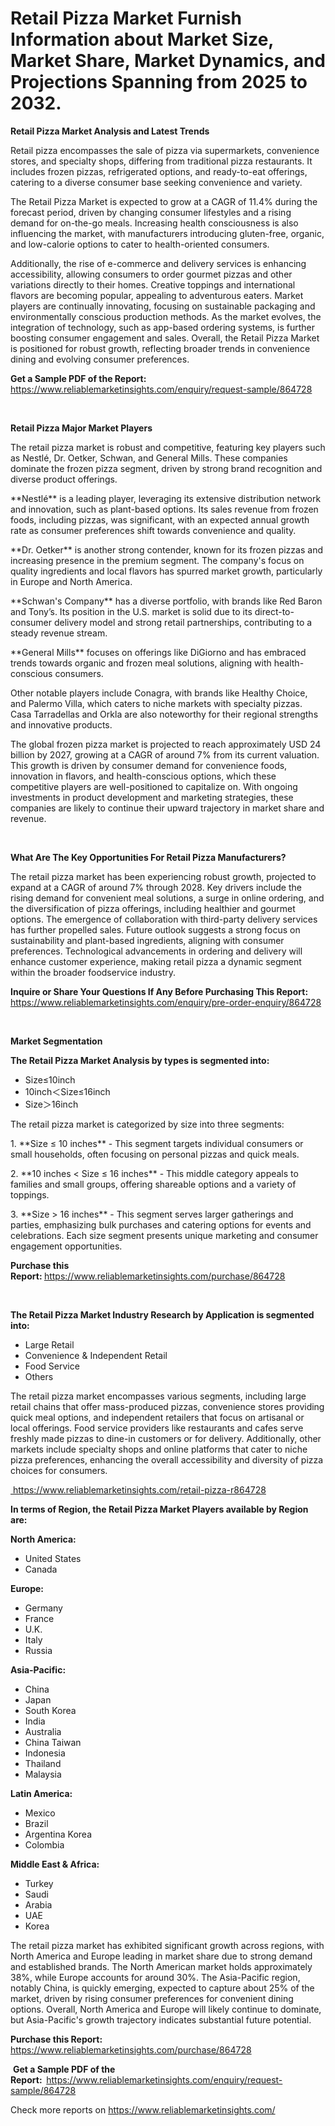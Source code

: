 <p><h1>Retail Pizza Market Furnish Information about Market Size, Market Share, Market Dynamics, and Projections Spanning from 2025 to 2032.</h1></p><p><strong>Retail Pizza Market Analysis and Latest Trends</strong></p>
<p><p>Retail pizza encompasses the sale of pizza via supermarkets, convenience stores, and specialty shops, differing from traditional pizza restaurants. It includes frozen pizzas, refrigerated options, and ready-to-eat offerings, catering to a diverse consumer base seeking convenience and variety.</p><p>The Retail Pizza Market is expected to grow at a CAGR of 11.4% during the forecast period, driven by changing consumer lifestyles and a rising demand for on-the-go meals. Increasing health consciousness is also influencing the market, with manufacturers introducing gluten-free, organic, and low-calorie options to cater to health-oriented consumers. </p><p>Additionally, the rise of e-commerce and delivery services is enhancing accessibility, allowing consumers to order gourmet pizzas and other variations directly to their homes. Creative toppings and international flavors are becoming popular, appealing to adventurous eaters. Market players are continually innovating, focusing on sustainable packaging and environmentally conscious production methods. As the market evolves, the integration of technology, such as app-based ordering systems, is further boosting consumer engagement and sales. Overall, the Retail Pizza Market is positioned for robust growth, reflecting broader trends in convenience dining and evolving consumer preferences.</p></p>
<p><strong>Get a Sample PDF of the Report:&nbsp;</strong> <a href="https://www.reliablemarketinsights.com/enquiry/request-sample/864728?utm_campaign=2337&utm_medium=2&utm_source=Github&utm_content=ia&utm_term=14022025&utm_id=retail-pizza">https://www.reliablemarketinsights.com/enquiry/request-sample/864728</a></p>
<p>&nbsp;</p>
<p><strong>Retail Pizza Major Market Players</strong></p>
<p><p>The retail pizza market is robust and competitive, featuring key players such as Nestlé, Dr. Oetker, Schwan, and General Mills. These companies dominate the frozen pizza segment, driven by strong brand recognition and diverse product offerings. </p><p>**Nestlé** is a leading player, leveraging its extensive distribution network and innovation, such as plant-based options. Its sales revenue from frozen foods, including pizzas, was significant, with an expected annual growth rate as consumer preferences shift towards convenience and quality.</p><p>**Dr. Oetker** is another strong contender, known for its frozen pizzas and increasing presence in the premium segment. The company's focus on quality ingredients and local flavors has spurred market growth, particularly in Europe and North America.</p><p>**Schwan's Company** has a diverse portfolio, with brands like Red Baron and Tony’s. Its position in the U.S. market is solid due to its direct-to-consumer delivery model and strong retail partnerships, contributing to a steady revenue stream.</p><p>**General Mills** focuses on offerings like DiGiorno and has embraced trends towards organic and frozen meal solutions, aligning with health-conscious consumers. </p><p>Other notable players include Conagra, with brands like Healthy Choice, and Palermo Villa, which caters to niche markets with specialty pizzas. Casa Tarradellas and Orkla are also noteworthy for their regional strengths and innovative products.</p><p>The global frozen pizza market is projected to reach approximately USD 24 billion by 2027, growing at a CAGR of around 7% from its current valuation. This growth is driven by consumer demand for convenience foods, innovation in flavors, and health-conscious options, which these competitive players are well-positioned to capitalize on. With ongoing investments in product development and marketing strategies, these companies are likely to continue their upward trajectory in market share and revenue.</p></p>
<p>&nbsp;</p>
<p><strong>What Are The Key Opportunities For Retail Pizza Manufacturers?</strong></p>
<p><p>The retail pizza market has been experiencing robust growth, projected to expand at a CAGR of around 7% through 2028. Key drivers include the rising demand for convenient meal solutions, a surge in online ordering, and the diversification of pizza offerings, including healthier and gourmet options. The emergence of collaboration with third-party delivery services has further propelled sales. Future outlook suggests a strong focus on sustainability and plant-based ingredients, aligning with consumer preferences. Technological advancements in ordering and delivery will enhance customer experience, making retail pizza a dynamic segment within the broader foodservice industry.</p></p>
<p><strong>Inquire or Share Your Questions If Any Before Purchasing This Report:</strong> <a href="https://www.reliablemarketinsights.com/enquiry/pre-order-enquiry/864728?utm_campaign=2337&utm_medium=2&utm_source=Github&utm_content=ia&utm_term=14022025&utm_id=retail-pizza">https://www.reliablemarketinsights.com/enquiry/pre-order-enquiry/864728</a></p>
<p>&nbsp;</p>
<p><strong>Market Segmentation</strong></p>
<p><strong>The Retail Pizza Market Analysis by types is segmented into:</strong></p>
<p><ul><li>Size≤10inch</li><li>10inch＜Size≤16inch</li><li>Size＞16inch</li></ul></p>
<p><p>The retail pizza market is categorized by size into three segments: </p><p>1. **Size ≤ 10 inches** - This segment targets individual consumers or small households, often focusing on personal pizzas and quick meals.</p><p>  </p><p>2. **10 inches < Size ≤ 16 inches** - This middle category appeals to families and small groups, offering shareable options and a variety of toppings.</p><p>  </p><p>3. **Size > 16 inches** - This segment serves larger gatherings and parties, emphasizing bulk purchases and catering options for events and celebrations. Each size segment presents unique marketing and consumer engagement opportunities.</p></p>
<p><strong>Purchase this Report:&nbsp;</strong><a href="https://www.reliablemarketinsights.com/purchase/864728?utm_campaign=2337&utm_medium=2&utm_source=Github&utm_content=ia&utm_term=14022025&utm_id=retail-pizza">https://www.reliablemarketinsights.com/purchase/864728</a></p>
<p>&nbsp;</p>
<p><strong>The Retail Pizza Market Industry Research by Application is segmented into:</strong></p>
<p><ul><li>Large Retail</li><li>Convenience & Independent Retail</li><li>Food Service</li><li>Others</li></ul></p>
<p><p>The retail pizza market encompasses various segments, including large retail chains that offer mass-produced pizzas, convenience stores providing quick meal options, and independent retailers that focus on artisanal or local offerings. Food service providers like restaurants and cafes serve freshly made pizzas to dine-in customers or for delivery. Additionally, other markets include specialty shops and online platforms that cater to niche pizza preferences, enhancing the overall accessibility and diversity of pizza choices for consumers.</p></p>
<p><a href="https://www.reliablemarketinsights.com/retail-pizza-r864728?utm_campaign=2337&utm_medium=2&utm_source=Github&utm_content=ia&utm_term=14022025&utm_id=retail-pizza">&nbsp;https://www.reliablemarketinsights.com/retail-pizza-r864728</a></p>
<p><strong>In terms of Region, the Retail Pizza Market Players available by Region are:</strong></p>
<p>
    <p> <strong> North America: </strong>
        <ul>
            <li>United States</li>
            <li>Canada</li>
        </ul>
        </p> 
    <p> <strong> Europe: </strong>
        <ul>
            <li>Germany</li>
            <li>France</li>
            <li>U.K.</li>
            <li>Italy</li>
            <li>Russia</li>
        </ul>
        </p> 
    <p> <strong> Asia-Pacific: </strong>
        <ul>
            <li>China</li>
            <li>Japan</li>
            <li>South Korea</li>
            <li>India</li>
            <li>Australia</li>
            <li>China Taiwan</li>
            <li>Indonesia</li>
            <li>Thailand</li>
            <li>Malaysia</li>
        </ul>
        </p> 
    <p> <strong> Latin America: </strong>
        <ul>
            <li>Mexico</li>
            <li>Brazil</li>
            <li>Argentina Korea</li>
            <li>Colombia</li>
        </ul>
        </p> 
    <p> <strong> Middle East & Africa: </strong>
        <ul>
            <li>Turkey</li>
            <li>Saudi</li>
            <li>Arabia</li>
            <li>UAE</li>
            <li>Korea</li>
        </ul>
    </p>
    </p>
<p><p>The retail pizza market has exhibited significant growth across regions, with North America and Europe leading in market share due to strong demand and established brands. The North American market holds approximately 38%, while Europe accounts for around 30%. The Asia-Pacific region, notably China, is quickly emerging, expected to capture about 25% of the market, driven by rising consumer preferences for convenient dining options. Overall, North America and Europe will likely continue to dominate, but Asia-Pacific's growth trajectory indicates substantial future potential.</p></p>
<p><strong>Purchase this Report: </strong><a href="https://www.reliablemarketinsights.com/purchase/864728?utm_campaign=2337&utm_medium=2&utm_source=Github&utm_content=ia&utm_term=14022025&utm_id=retail-pizza">https://www.reliablemarketinsights.com/purchase/864728</a></p>
<p>&nbsp;<strong>Get a Sample PDF of the Report:&nbsp;&nbsp;</strong><a href="https://www.reliablemarketinsights.com/enquiry/request-sample/864728?utm_campaign=2337&utm_medium=2&utm_source=Github&utm_content=ia&utm_term=14022025&utm_id=retail-pizza">https://www.reliablemarketinsights.com/enquiry/request-sample/864728</a></p>
<p><strong></strong></p>
<p>Check more reports on <a href="https://www.reliablemarketinsights.com/?utm_campaign=2337&utm_medium=2&utm_source=Github&utm_content=ia&utm_term=14022025&utm_id=retail-pizza">https://www.reliablemarketinsights.com/</a></p>